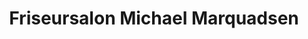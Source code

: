 ---
title: "Friseursalon Michael Marquadsen"
url: /soerup/friseursalon-michael-marquadsen/
shop: Friseur
---
